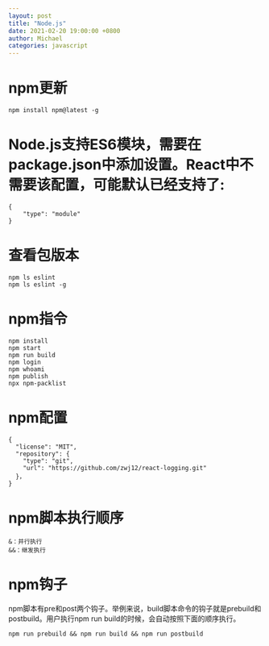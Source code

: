 ```yaml
---
layout: post
title: "Node.js"
date: 2021-02-20 19:00:00 +0800
author: Michael
categories: javascript
---
```


# npm更新
	npm install npm@latest -g

# Node.js支持ES6模块，需要在package.json中添加设置。React中不需要该配置，可能默认已经支持了:
	{	
		"type": "module"
	}

# 查看包版本
	npm ls eslint
	npm ls eslint -g

# npm指令
	npm install
	npm start
	npm run build
	npm login
	npm whoami
	npm publish
	npx npm-packlist

# npm配置
	{
	  "license": "MIT",
	  "repository": {
	    "type": "git",
	    "url": "https://github.com/zwj12/react-logging.git"
	  }，
	}

# npm脚本执行顺序
	&：并行执行
	&&：继发执行

# npm钩子
npm脚本有pre和post两个钩子。举例来说，build脚本命令的钩子就是prebuild和postbuild。用户执行npm run build的时候，会自动按照下面的顺序执行。

	npm run prebuild && npm run build && npm run postbuild